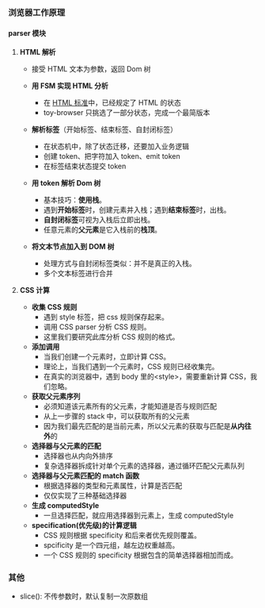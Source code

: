 ### 浏览器工作原理

#### parser 模块

1. **HTML 解析**

   - 接受 HTML 文本为参数，返回 Dom 树
   - **用 FSM 实现 HTML 分析**
     - 在 [HTML 标准](https://html.spec.whatwg.org/multipage/)中，已经规定了 HTML 的状态
     - toy-browser 只挑选了一部分状态，完成一个最简版本
   - **解析标签**（开始标签、结束标签、自封闭标签）

     - 在状态机中，除了状态迁移，还要加入业务逻辑
     - 创建 token、把字符加入 token、emit token
     - 在标签结束状态提交 token

   - **用 token 解析 Dom 树**
     - 基本技巧：**使用栈**。
     - 遇到**开始标签**时，创建元素并入栈；遇到**结束标签**时，出栈。
     - **自封闭标签**可视为入栈后立即出栈。
     - 任意元素的**父元素**是它入栈前的**栈顶**。
   - **将文本节点加入到 DOM 树**
     - 处理方式与自封闭标签类似：并不是真正的入栈。
     - 多个文本标签进行合并

2. **CSS 计算**
   - **收集 CSS 规则**
     - 遇到 style 标签，把 css 规则保存起来。
     - 调用 CSS parser 分析 CSS 规则。
     - 这里我们要研究此库分析 CSS 规则的格式。
   - **添加调用**
     - 当我们创建一个元素时，立即计算 CSS。
     - 理论上，当我们遇到一个元素时，CSS 规则已经收集完。
     - 在真实的浏览器中，遇到 body 里的\<style>，需要重新计算 CSS，我们忽略。
   - **获取父元素序列**
     - 必须知道该元素所有的父元素，才能知道是否与规则匹配
     - 从上一步骤的 stack 中，可以获取所有的父元素
     - 因为我们最先匹配的是当前元素，所以父元素的获取与匹配是**从内往外**的
   - **选择器与父元素的匹配**
     - 选择器也从内向外排序
     - 复杂选择器拆成针对单个元素的选择器，通过循环匹配父元素队列
   - **选择器与父元素匹配的 match 函数**
     - 根据选择器的类型和元素属性，计算是否匹配
     - 仅仅实现了三种基础选择器
   - **生成 computedStyle**
     - 一旦选择匹配，就应用选择器到元素上，生成 computedStyle
   - **specification(优先级)的计算逻辑**
     - CSS 规则根据 specificity 和后来者优先规则覆盖。
     - spcificity 是一个四元组，越左边权重越高。
     - 一个 CSS 规则的 specificity 根据包含的简单选择器相加而成。

### 其他

- slice(): 不传参数时，默认复制一次原数组
